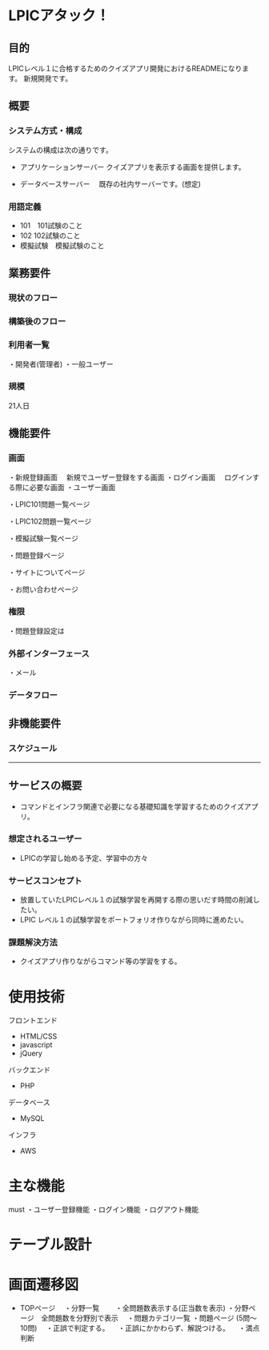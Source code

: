 # LPICアタック！
## 目的
LPICレベル１に合格するためのクイズアプリ開発におけるREADMEになります。
新規開発です。

## 概要
### システム方式・構成
システムの構成は次の通りです。

- アプリケーションサーバー
  クイズアプリを表示する画面を提供します。

- データベースサーバー
　既存の社内サーバーです。(想定)

### 用語定義
- 101　101試験のこと 
- 102  102試験のこと
- 模擬試験　模擬試験のこと


## 業務要件
### 現状のフロー

### 構築後のフロー


### 利用者一覧
・開発者(管理者)
・一般ユーザー

### 規模
21人日

## 機能要件
### 画面
・新規登録画面
　新規でユーザー登録をする画面
・ログイン画面
　ログインする際に必要な画面
・ユーザー画面

・LPIC101問題一覧ページ

・LPIC102問題一覧ページ

・模擬試験一覧ページ

・問題登録ページ

・サイトについてページ

・お問い合わせページ

### 権限
・問題登録設定は

### 外部インターフェース
・メール

### データフロー

## 非機能要件
###


### スケジュール



--------------------------------------------------------------------
## サービスの概要
- コマンドとインフラ関連で必要になる基礎知識を学習するためのクイズアプリ。

### 想定されるユーザー
- LPICの学習し始める予定、学習中の方々

### サービスコンセプト
- 放置していたLPICレベル１の試験学習を再開する際の思いだす時間の削減したい。
- LPIC レベル１の試験学習をポートフォリオ作りながら同時に進めたい。

### 課題解決方法
- クイズアプリ作りながらコマンド等の学習をする。

# 使用技術
フロントエンド
- HTML/CSS
- javascript
- jQuery

バックエンド
- PHP

データベース
- MySQL

インフラ
- AWS

# 主な機能
must
・ユーザー登録機能
・ログイン機能
・ログアウト機能

# テーブル設計


# 画面遷移図
- TOPページ
　・分野一覧　
　・全問題数表示する(正当数を表示)
・分野ページ　全問題数を分野別で表示
　・問題カテゴリ一覧
・問題ページ (5問～10問)
　・正誤で判定する。
　・正誤にかかわらず、解説つける。
　・満点判断
